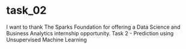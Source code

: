 # task_02
I want to thank The Sparks Foundation for offering a Data Science and Business Analytics internship opportunity.  Task 2 - Prediction using Unsupervised Machine Learning 
